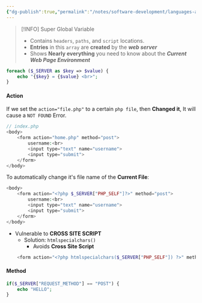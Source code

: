```yaml
---
{"dg-publish":true,"permalink":"/notes/software-development/languages-and-frameworks/web-development/backend/php/03-superglobals/server/","tags":["programming","php","webdevelopment","backend","SUPERGLOBALS"],"created":"2025-07-13T15:24:51.727+08:00"}
---
```



>[!INFO]
>Super Global Variable 
>- Contains `headers`, `paths`, and `script` locations.
>- __Entries__ in this `array` are __created__ by the ___web server___
>- Shows __Nearly everything__ you need to know about the ___Current Web Page Environment___

```php
foreach ($_SERVER as $key => $value) {
	echo "{$key} = {$value} <br>";
}
```



#### Action

If we set the `action="file.php"` to a certain `php file`,
then __Changed it__, It will cause a `NOT FOUND` Error.
```php
// index.php
<body>
	<form action="home.php" method="post">
		username:<br>
		<input type="text" name="username">
		<input type="submit">
	</form>
</body>
```

To automatically change it's file name of the __Current File__:
```php
<body>
	<form action="<?php $_SERVER["PHP_SELF"]?>" method="post">
		username:<br>
		<input type="text" name="username">
		<input type="submit">
	</form>
</body>
```
- Vulnerable to __CROSS SITE SCRIPT__
	- Solution: `htmlspecialchars()`
		- Avoids __Cross Site Script__
```php
	<form action="<?php htmlspecialchars($_SERVER["PHP_SELF"]) ?>" method="post">
```


#### Method
```php
if($_SERVER["REQUEST_METHOD"] == "POST") {
	echo "HELLO";
}
```